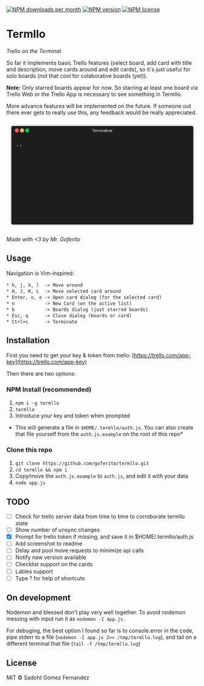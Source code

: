[![NPM downloads per month][npm-downloads-img]][npm-url]
[![NPM version][npm-version-img]][npm-url]
[![NPM license][npm-license-img]][npm-url]

# Termllo
*Trello on the Terminal*

So far it implements basic Trello features (select board, add card with title
and description, move cards around and edit cards), so it's just useful for
solo boards (not that cool for colaborative boards (yet)).

**Note:** Only starred boards appear for now. So starring at least one board via
Trello Web or the Trello App is necessary to see something in Termllo.

More advance features will be implemented on the future. If someone out there
ever gets to really use this, any feedback would be really appreciated.


![Alt text](demo.gif?raw=true "Demo")


*Made with <3 by Mr. Goferito*


## Usage
Navigation is Vim-inspired:

```
* h, j, k, l  -> Move around
* H, J, K, L  -> Move selected card around
* Enter, o, e -> Open card dialog (for the selected card)
* n           -> New Card (on the active list)
* b           -> Boards dialog (just starred boards)
* Esc, q      -> Close dialog (boards or card)
* Ctrl+c      -> Terminate
```

## Installation
First you need to get your key & token from trello:
[https://trello.com/app-key](https://trello.com/app-key)

Then there are two options:

### NPM Install (recommended)
1. `npm i -g termllo`
2. `termllo`
3. Introduce your key and token when prompted
* This will generate a file in `$HOME/.termllo/auth.js`. You can also
create that file yourself from the `auth.js.example` on the root of this repo*

### Clone this repo
1. `git clone https://github.com/goferito/termllo.git`
2. `cd termllo && npm i`
3. Copy/move the `auth.js.example` to `auth.js`, and edit it with your data
4. `node app.js`

## TODO
- [ ] Check for trello server data from time to time to corroborate termllo state
- [ ] Show number of unsync changes
- [x] Prompt for trello token if missing, and save it in $HOME/.termllo/auth.js
- [ ] Add screenshot to readme
- [ ] Delay and pool move requests to minimize api calls
- [ ] Notify new version available
- [ ] Checklist support on the cards
- [ ] Lables support
- [ ] Type ? for help of shortcuts

## On development
Nodemon and blessed don't play very well together. To avoid nodemon
messing with input run it as `nodemon -I app.js`.

For debuging, the best option I found so far is to console.error in the
code, pipe stderr to a file (`nodemon -I app.js 2>> /tmp/termllo.log`), and
tail on a different terminal that file (`tail -f /tmp/termllo.log`)

## License
MIT © Sadoht Gomez Fernandez

[npm-url]: https://npmjs.org/package/termllo
[npm-downloads-img]: https://img.shields.io/npm/dm/termllo.svg
[npm-version-img]: https://badge.fury.io/js/termllo.svg
[npm-license-img]: https://img.shields.io/npm/l/termllo.svg

